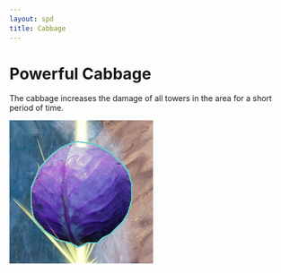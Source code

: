 ```yaml
---
layout: spd
title: Cabbage
---
```


# Powerful Cabbage

The cabbage increases the damage of all towers in the area for a short period of time.

<img src="/assets/images/spd/item-cabbage.jpg" width="256" height="256">

